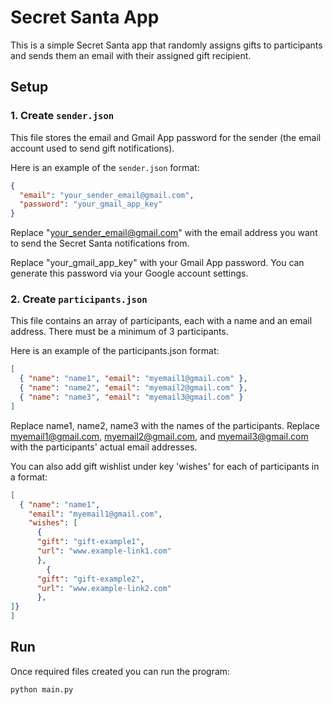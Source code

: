 # Secret Santa App

This is a simple Secret Santa app that randomly assigns gifts to participants and sends them an email with their assigned gift recipient.

## Setup

### 1. **Create `sender.json`**

This file stores the email and Gmail App password for the sender (the email account used to send gift notifications).

Here is an example of the `sender.json` format:

```json
{
  "email": "your_sender_email@gmail.com",
  "password": "your_gmail_app_key"
}
```

Replace "your_sender_email@gmail.com" with the email address you want to send the Secret Santa notifications from.

Replace "your_gmail_app_key" with your Gmail App password. You can generate this password via your Google account settings.

### 2. **Create `participants.json`**

This file contains an array of participants, each with a name and an email address. There must be a minimum of 3 participants.

Here is an example of the participants.json format:

```json
[
  { "name": "name1", "email": "myemail1@gmail.com" },
  { "name": "name2", "email": "myemail2@gmail.com" },
  { "name": "name3", "email": "myemail3@gmail.com" }
]
```

Replace name1, name2, name3 with the names of the participants.
Replace myemail1@gmail.com, myemail2@gmail.com, and myemail3@gmail.com with the participants' actual email addresses.

You can also add gift wishlist under key 'wishes' for each of participants in a format:

```json
[
  { "name": "name1",
    "email": "myemail1@gmail.com",
    "wishes": [
      {
      "gift": "gift-example1",
      "url": "www.example-link1.com"
      },
        {
      "gift": "gift-example2",
      "url": "www.example-link2.com"
      },
]}
]
```  
## Run

Once required files created you can run the program:

```python
python main.py
```

